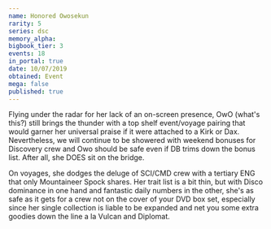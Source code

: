 ```yaml
---
name: Honored Owosekun
rarity: 5
series: dsc
memory_alpha:
bigbook_tier: 3
events: 18
in_portal: true
date: 10/07/2019
obtained: Event
mega: false
published: true
---
```


Flying under the radar for her lack of an on-screen presence, OwO (what's this?) still brings the thunder with a top shelf event/voyage pairing that would garner her universal praise if it were attached to a Kirk or Dax. Nevertheless, we will continue to be showered with weekend bonuses for Discovery crew and Owo should be safe even if DB trims down the bonus list. After all, she DOES sit on the bridge.

On voyages, she dodges the deluge of SCI/CMD crew with a tertiary ENG that only Mountaineer Spock shares. Her trait list is a bit thin, but with Disco dominance in one hand and fantastic daily numbers in the other, she's as safe as it gets for a crew not on the cover of your DVD box set, especially since her single collection is liable to be expanded and net you some extra goodies down the line a la Vulcan and Diplomat.
